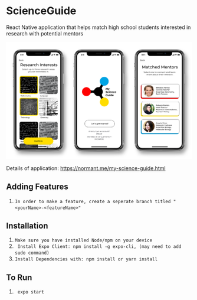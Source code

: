 # ScienceGuide
React Native application that helps match high school students interested in research with potential mentors

![app](https://github.com/normantv/normantv.github.io/blob/master/images/myscienceguide/My%20Science%20Guide%20Header.png)



Details of application: https://normant.me/my-science-guide.html

## Adding Features
1. ```In order to make a feature, create a seperate branch titled "<yourName>-<featureName>"  ```


## Installation
1. ```Make sure you have installed Node/npm on your device ```
2. ``` Install Expo Client: npm install -g expo-cli, (may need to add sudo command)```
3. ``` Install Dependencies with: npm install or yarn install ```

## To Run
1. ``` expo start```


